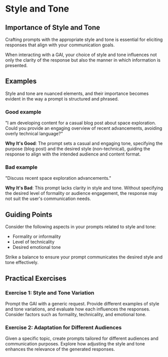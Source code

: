 # Style and Tone

## Importance of Style and Tone
Crafting prompts with the appropriate style and tone is essential for eliciting responses that align with your communication goals.

When interacting with a GAI, your choice of style and tone influences not only the clarity of the response but also the manner in which information is presented.

## Examples

Style and tone are nuanced elements, and their importance becomes evident in the way a prompt is structured and phrased.

### Good example

"I am developing content for a casual blog post about space exploration. Could you provide an engaging overview of recent advancements, avoiding overly technical language?"

**Why It's Good**: The prompt sets a casual and engaging tone, specifying the purpose (blog post) and the desired style (non-technical), guiding the response to align with the intended audience and content format.

### Bad example

"Discuss recent space exploration advancements."

**Why It's Bad**: This prompt lacks clarity in style and tone. Without specifying the desired level of formality or audience engagement, the response may not suit the user's communication needs.

## Guiding Points

Consider the following aspects in your prompts related to style and tone:
- Formality or informality
- Level of technicality
- Desired emotional tone

Strike a balance to ensure your prompt communicates the desired style and tone effectively.

## Practical Exercises

### Exercise 1: Style and Tone Variation
Prompt the GAI with a generic request. Provide different examples of style and tone variations, and evaluate how each influences the responses. Consider factors such as formality, technicality, and emotional tone.

### Exercise 2: Adaptation for Different Audiences
Given a specific topic, create prompts tailored for different audiences and communication purposes. Explore how adjusting the style and tone enhances the relevance of the generated responses.